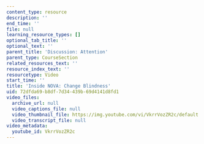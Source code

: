 ```yaml
---
content_type: resource
description: ''
end_time: ''
file: null
learning_resource_types: []
optional_tab_title: ''
optional_text: ''
parent_title: 'Discussion: Attention'
parent_type: CourseSection
related_resources_text: ''
resource_index_text: ''
resourcetype: Video
start_time: ''
title: 'Inside NOVA: Change Blindness'
uid: 72dfda69-b8df-7d34-439b-69d4141d8fd1
video_files:
  archive_url: null
  video_captions_file: null
  video_thumbnail_file: https://img.youtube.com/vi/VkrrVozZR2c/default.jpg
  video_transcript_file: null
video_metadata:
  youtube_id: VkrrVozZR2c
---
```

